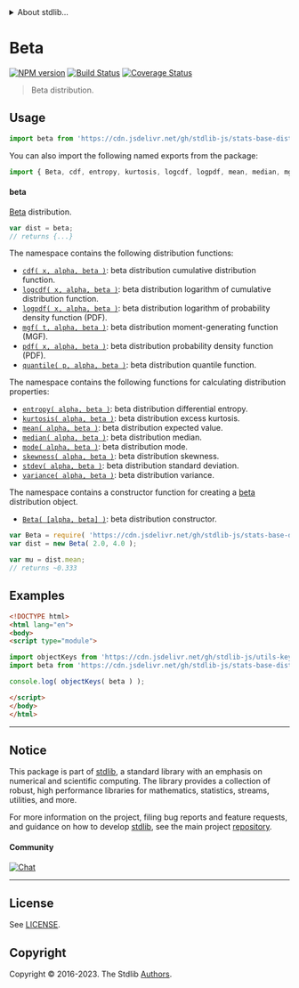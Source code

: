 <!--

@license Apache-2.0

Copyright (c) 2018 The Stdlib Authors.

Licensed under the Apache License, Version 2.0 (the "License");
you may not use this file except in compliance with the License.
You may obtain a copy of the License at

   http://www.apache.org/licenses/LICENSE-2.0

Unless required by applicable law or agreed to in writing, software
distributed under the License is distributed on an "AS IS" BASIS,
WITHOUT WARRANTIES OR CONDITIONS OF ANY KIND, either express or implied.
See the License for the specific language governing permissions and
limitations under the License.

-->


<details>
  <summary>
    About stdlib...
  </summary>
  <p>We believe in a future in which the web is a preferred environment for numerical computation. To help realize this future, we've built stdlib. stdlib is a standard library, with an emphasis on numerical and scientific computation, written in JavaScript (and C) for execution in browsers and in Node.js.</p>
  <p>The library is fully decomposable, being architected in such a way that you can swap out and mix and match APIs and functionality to cater to your exact preferences and use cases.</p>
  <p>When you use stdlib, you can be absolutely certain that you are using the most thorough, rigorous, well-written, studied, documented, tested, measured, and high-quality code out there.</p>
  <p>To join us in bringing numerical computing to the web, get started by checking us out on <a href="https://github.com/stdlib-js/stdlib">GitHub</a>, and please consider <a href="https://opencollective.com/stdlib">financially supporting stdlib</a>. We greatly appreciate your continued support!</p>
</details>

# Beta

[![NPM version][npm-image]][npm-url] [![Build Status][test-image]][test-url] [![Coverage Status][coverage-image]][coverage-url] <!-- [![dependencies][dependencies-image]][dependencies-url] -->

> Beta distribution.



<section class="usage">

## Usage

```javascript
import beta from 'https://cdn.jsdelivr.net/gh/stdlib-js/stats-base-dists-beta@v0.1.0-esm/index.mjs';
```

You can also import the following named exports from the package:

```javascript
import { Beta, cdf, entropy, kurtosis, logcdf, logpdf, mean, median, mgf, mode, pdf, quantile, skewness, stdev, variance } from 'https://cdn.jsdelivr.net/gh/stdlib-js/stats-base-dists-beta@v0.1.0-esm/index.mjs';
```

#### beta

[Beta][beta-distribution] distribution.

```javascript
var dist = beta;
// returns {...}
```

The namespace contains the following distribution functions:

<!-- <toc pattern="*+(cdf|pdf|mgf|quantile)*"> -->

<div class="namespace-toc">

-   <span class="signature">[`cdf( x, alpha, beta )`][@stdlib/stats/base/dists/beta/cdf]</span><span class="delimiter">: </span><span class="description">beta distribution cumulative distribution function.</span>
-   <span class="signature">[`logcdf( x, alpha, beta )`][@stdlib/stats/base/dists/beta/logcdf]</span><span class="delimiter">: </span><span class="description">beta distribution logarithm of cumulative distribution function.</span>
-   <span class="signature">[`logpdf( x, alpha, beta )`][@stdlib/stats/base/dists/beta/logpdf]</span><span class="delimiter">: </span><span class="description">beta distribution logarithm of probability density function (PDF).</span>
-   <span class="signature">[`mgf( t, alpha, beta )`][@stdlib/stats/base/dists/beta/mgf]</span><span class="delimiter">: </span><span class="description">beta distribution moment-generating function (MGF).</span>
-   <span class="signature">[`pdf( x, alpha, beta )`][@stdlib/stats/base/dists/beta/pdf]</span><span class="delimiter">: </span><span class="description">beta distribution probability density function (PDF).</span>
-   <span class="signature">[`quantile( p, alpha, beta )`][@stdlib/stats/base/dists/beta/quantile]</span><span class="delimiter">: </span><span class="description">beta distribution quantile function.</span>

</div>

<!-- </toc> -->

The namespace contains the following functions for calculating distribution properties:

<!-- <toc pattern="*+(entropy|kurtosis|mean|median|mode|skewness|stdev|variance)*"> -->

<div class="namespace-toc">

-   <span class="signature">[`entropy( alpha, beta )`][@stdlib/stats/base/dists/beta/entropy]</span><span class="delimiter">: </span><span class="description">beta distribution differential entropy.</span>
-   <span class="signature">[`kurtosis( alpha, beta )`][@stdlib/stats/base/dists/beta/kurtosis]</span><span class="delimiter">: </span><span class="description">beta distribution excess kurtosis.</span>
-   <span class="signature">[`mean( alpha, beta )`][@stdlib/stats/base/dists/beta/mean]</span><span class="delimiter">: </span><span class="description">beta distribution expected value.</span>
-   <span class="signature">[`median( alpha, beta )`][@stdlib/stats/base/dists/beta/median]</span><span class="delimiter">: </span><span class="description">beta distribution median.</span>
-   <span class="signature">[`mode( alpha, beta )`][@stdlib/stats/base/dists/beta/mode]</span><span class="delimiter">: </span><span class="description">beta distribution mode.</span>
-   <span class="signature">[`skewness( alpha, beta )`][@stdlib/stats/base/dists/beta/skewness]</span><span class="delimiter">: </span><span class="description">beta distribution skewness.</span>
-   <span class="signature">[`stdev( alpha, beta )`][@stdlib/stats/base/dists/beta/stdev]</span><span class="delimiter">: </span><span class="description">beta distribution standard deviation.</span>
-   <span class="signature">[`variance( alpha, beta )`][@stdlib/stats/base/dists/beta/variance]</span><span class="delimiter">: </span><span class="description">beta distribution variance.</span>

</div>

<!-- </toc> -->

The namespace contains a constructor function for creating a [beta][beta-distribution] distribution object.

<!-- <toc pattern="*ctor*"> -->

<div class="namespace-toc">

-   <span class="signature">[`Beta( [alpha, beta] )`][@stdlib/stats/base/dists/beta/ctor]</span><span class="delimiter">: </span><span class="description">beta distribution constructor.</span>

</div>

<!-- </toc> -->

```javascript
var Beta = require( 'https://cdn.jsdelivr.net/gh/stdlib-js/stats-base-dists-beta' ).Beta;
var dist = new Beta( 2.0, 4.0 );

var mu = dist.mean;
// returns ~0.333
```

</section>

<!-- /.usage -->

<section class="examples">

## Examples

<!-- TODO: better examples -->

<!-- eslint no-undef: "error" -->

```html
<!DOCTYPE html>
<html lang="en">
<body>
<script type="module">

import objectKeys from 'https://cdn.jsdelivr.net/gh/stdlib-js/utils-keys@esm/index.mjs';
import beta from 'https://cdn.jsdelivr.net/gh/stdlib-js/stats-base-dists-beta@v0.1.0-esm/index.mjs';

console.log( objectKeys( beta ) );

</script>
</body>
</html>
```

</section>

<!-- /.examples -->

<!-- Section for related `stdlib` packages. Do not manually edit this section, as it is automatically populated. -->

<section class="related">

</section>

<!-- /.related -->

<!-- Section for all links. Make sure to keep an empty line after the `section` element and another before the `/section` close. -->


<section class="main-repo" >

* * *

## Notice

This package is part of [stdlib][stdlib], a standard library with an emphasis on numerical and scientific computing. The library provides a collection of robust, high performance libraries for mathematics, statistics, streams, utilities, and more.

For more information on the project, filing bug reports and feature requests, and guidance on how to develop [stdlib][stdlib], see the main project [repository][stdlib].

#### Community

[![Chat][chat-image]][chat-url]

---

## License

See [LICENSE][stdlib-license].


## Copyright

Copyright &copy; 2016-2023. The Stdlib [Authors][stdlib-authors].

</section>

<!-- /.stdlib -->

<!-- Section for all links. Make sure to keep an empty line after the `section` element and another before the `/section` close. -->

<section class="links">

[npm-image]: http://img.shields.io/npm/v/@stdlib/stats-base-dists-beta.svg
[npm-url]: https://npmjs.org/package/@stdlib/stats-base-dists-beta

[test-image]: https://github.com/stdlib-js/stats-base-dists-beta/actions/workflows/test.yml/badge.svg?branch=v0.1.0
[test-url]: https://github.com/stdlib-js/stats-base-dists-beta/actions/workflows/test.yml?query=branch:v0.1.0

[coverage-image]: https://img.shields.io/codecov/c/github/stdlib-js/stats-base-dists-beta/main.svg
[coverage-url]: https://codecov.io/github/stdlib-js/stats-base-dists-beta?branch=main

<!--

[dependencies-image]: https://img.shields.io/david/stdlib-js/stats-base-dists-beta.svg
[dependencies-url]: https://david-dm.org/stdlib-js/stats-base-dists-beta/main

-->

[chat-image]: https://img.shields.io/gitter/room/stdlib-js/stdlib.svg
[chat-url]: https://app.gitter.im/#/room/#stdlib-js_stdlib:gitter.im

[stdlib]: https://github.com/stdlib-js/stdlib

[stdlib-authors]: https://github.com/stdlib-js/stdlib/graphs/contributors

[umd]: https://github.com/umdjs/umd
[es-module]: https://developer.mozilla.org/en-US/docs/Web/JavaScript/Guide/Modules

[deno-url]: https://github.com/stdlib-js/stats-base-dists-beta/tree/deno
[umd-url]: https://github.com/stdlib-js/stats-base-dists-beta/tree/umd
[esm-url]: https://github.com/stdlib-js/stats-base-dists-beta/tree/esm
[branches-url]: https://github.com/stdlib-js/stats-base-dists-beta/blob/main/branches.md

[stdlib-license]: https://raw.githubusercontent.com/stdlib-js/stats-base-dists-beta/main/LICENSE

[beta-distribution]: https://en.wikipedia.org/wiki/Beta_distribution

<!-- <toc-links> -->

[@stdlib/stats/base/dists/beta/ctor]: https://github.com/stdlib-js/stats-base-dists-beta-ctor/tree/esm

[@stdlib/stats/base/dists/beta/entropy]: https://github.com/stdlib-js/stats-base-dists-beta-entropy/tree/esm

[@stdlib/stats/base/dists/beta/kurtosis]: https://github.com/stdlib-js/stats-base-dists-beta-kurtosis/tree/esm

[@stdlib/stats/base/dists/beta/mean]: https://github.com/stdlib-js/stats-base-dists-beta-mean/tree/esm

[@stdlib/stats/base/dists/beta/median]: https://github.com/stdlib-js/stats-base-dists-beta-median/tree/esm

[@stdlib/stats/base/dists/beta/mode]: https://github.com/stdlib-js/stats-base-dists-beta-mode/tree/esm

[@stdlib/stats/base/dists/beta/skewness]: https://github.com/stdlib-js/stats-base-dists-beta-skewness/tree/esm

[@stdlib/stats/base/dists/beta/stdev]: https://github.com/stdlib-js/stats-base-dists-beta-stdev/tree/esm

[@stdlib/stats/base/dists/beta/variance]: https://github.com/stdlib-js/stats-base-dists-beta-variance/tree/esm

[@stdlib/stats/base/dists/beta/cdf]: https://github.com/stdlib-js/stats-base-dists-beta-cdf/tree/esm

[@stdlib/stats/base/dists/beta/logcdf]: https://github.com/stdlib-js/stats-base-dists-beta-logcdf/tree/esm

[@stdlib/stats/base/dists/beta/logpdf]: https://github.com/stdlib-js/stats-base-dists-beta-logpdf/tree/esm

[@stdlib/stats/base/dists/beta/mgf]: https://github.com/stdlib-js/stats-base-dists-beta-mgf/tree/esm

[@stdlib/stats/base/dists/beta/pdf]: https://github.com/stdlib-js/stats-base-dists-beta-pdf/tree/esm

[@stdlib/stats/base/dists/beta/quantile]: https://github.com/stdlib-js/stats-base-dists-beta-quantile/tree/esm

<!-- </toc-links> -->

</section>

<!-- /.links -->
